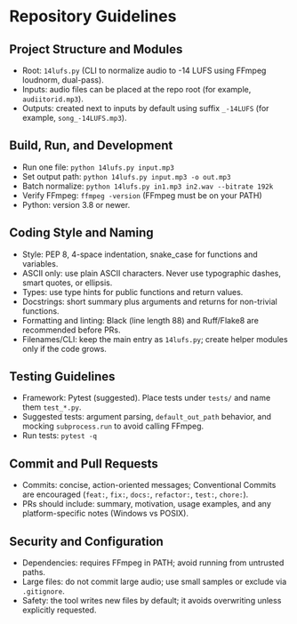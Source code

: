 # Repository Guidelines

## Project Structure and Modules
- Root: `14lufs.py` (CLI to normalize audio to -14 LUFS using FFmpeg loudnorm, dual-pass).
- Inputs: audio files can be placed at the repo root (for example, `audiitorid.mp3`).
- Outputs: created next to inputs by default using suffix `_-14LUFS` (for example, `song_-14LUFS.mp3`).

## Build, Run, and Development
- Run one file: `python 14lufs.py input.mp3`
- Set output path: `python 14lufs.py input.mp3 -o out.mp3`
- Batch normalize: `python 14lufs.py in1.mp3 in2.wav --bitrate 192k`
- Verify FFmpeg: `ffmpeg -version` (FFmpeg must be on your PATH)
- Python: version 3.8 or newer.

## Coding Style and Naming
- Style: PEP 8, 4-space indentation, snake_case for functions and variables.
- ASCII only: use plain ASCII characters. Never use typographic dashes, smart quotes, or ellipsis.
- Types: use type hints for public functions and return values.
- Docstrings: short summary plus arguments and returns for non-trivial functions.
- Formatting and linting: Black (line length 88) and Ruff/Flake8 are recommended before PRs.
- Filenames/CLI: keep the main entry as `14lufs.py`; create helper modules only if the code grows.

## Testing Guidelines
- Framework: Pytest (suggested). Place tests under `tests/` and name them `test_*.py`.
- Suggested tests: argument parsing, `default_out_path` behavior, and mocking `subprocess.run` to avoid calling FFmpeg.
- Run tests: `pytest -q`

## Commit and Pull Requests
- Commits: concise, action-oriented messages; Conventional Commits are encouraged (`feat:`, `fix:`, `docs:`, `refactor:`, `test:`, `chore:`).
- PRs should include: summary, motivation, usage examples, and any platform-specific notes (Windows vs POSIX).

## Security and Configuration
- Dependencies: requires FFmpeg in PATH; avoid running from untrusted paths.
- Large files: do not commit large audio; use small samples or exclude via `.gitignore`.
- Safety: the tool writes new files by default; it avoids overwriting unless explicitly requested.
